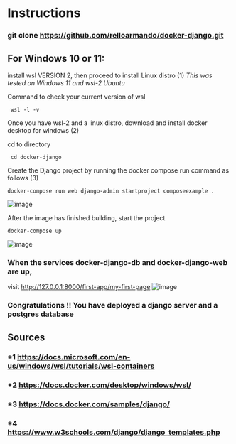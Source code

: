 # Instructions
### git clone https://github.com/relloarmando/docker-django.git

## For Windows 10 or 11:
install wsl VERSION 2, then proceed to install Linux distro (1) 
_This was tested on Windows 11 and wsl-2 Ubuntu_

Command to check your current version of wsl 
``` console
 wsl -l -v
 ```

Once you have wsl-2 and a linux distro, download and install docker desktop for windows (2)

cd to directory
``` console
 cd docker-django
 ```

Create the Django project by running the docker compose run command as follows (3)
``` console
docker-compose run web django-admin startproject composeexample .
 ```
 ![image](https://user-images.githubusercontent.com/92693998/180701921-40be16f1-80ef-414f-87f5-ade33ec73d54.png)

 
After the image has finished building, start the project
``` console
docker-compose up
 ```
 ![image](https://user-images.githubusercontent.com/92693998/180700775-a99e6475-8cf5-4d69-8a59-4dad06549e72.png)
 ### When the services docker-django-db and docker-django-web are up,
 visit http://127.0.0.1:8000/first-app/my-first-page
 ![image](https://user-images.githubusercontent.com/92693998/180701300-7f02472c-2916-4456-b832-28952f71d529.png)

### Congratulations !! You have deployed a django server and a postgres database
 
 
## Sources 
### *1 https://docs.microsoft.com/en-us/windows/wsl/tutorials/wsl-containers 
### *2 https://docs.docker.com/desktop/windows/wsl/
### *3 https://docs.docker.com/samples/django/
### *4 https://www.w3schools.com/django/django_templates.php
